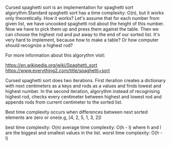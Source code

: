 Cursed spaghetti sort is an implementation for spaghetti sort algorythm.Standard spaghetti sort has a time complexity: O(n),
but it works only theoretically. How it works? Let's assume that for each number from given list, we have uncooked spaghetti 
rod about the height of this number. Now we have to pick them up and press them against the table. Then we can choose
the highest rod and put away to the end of our sorted list. It's very hard to implement, because how to make a table? Or how
computer should recognize a highest rod?

For more information about this algorythm visit:

https://en.wikipedia.org/wiki/Spaghetti_sort
https://www.everything2.com/title/spaghetti+sort

Cursed spaghetti sort does two iterations. First iteration creates a dictionary with next centimeters as a keys and rods as a values
and finds lowest and highest number. In the second iteration, algorythm instead of recognising highest rod, checks every
centimeter between highest and lowest rod and appends rods from current centimeter to the sorted list.

Best time complexity occurs when differences between next sorted elements are zero or one(e.g, [4, 2, 5, 1, 3, 2])

best time complexity: O(n)
average time complexity: O(h - l) where h and l are the biggest and smallest values in the list.
worst time complexity: O(h - l)
